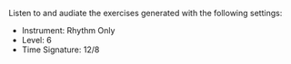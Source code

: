 Listen to and audiate the exercises generated with the following settings:

- Instrument: Rhythm Only
- Level: 6
- Time Signature: 12/8